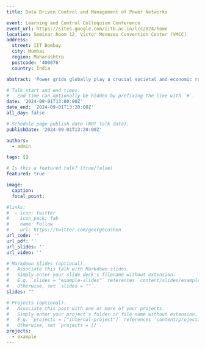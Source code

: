 ```yaml
---
title: Data Driven Control and Management of Power Networks

event: Learning and Control Colloquium Conference
event_url: https://sites.google.com/iitb.ac.in/lcc2024/home
location: Seminar Room 12, Victor Menezes Convention Center (VMCC)
address:
  street: IIT Bombay
  city: Mumbai
  region: Maharashtra
  postcode: '400076'
  country: India

abstract: 'Power grids globally play a crucial societal and economic role by providing uninterrupted, reliable, and transient-free power to industries, businesses, and households. The advent of renewable power resources and electric vehicles has introduced uncertain generation and highly dynamic load demands, making robust operation of power networks essential to manage transient stability issues and localize blackout events. In light of the increasing stress on modern grid infrastructure and operators, this talk will cover HybridAgent, a reinforcement learning (RL) framework designed to mitigate the effects of unexpected network events and reliably maintain electricity across the network. HybridAgent leverages a heuristic-guided RL framework for optimal topology selection, ensuring safe and reliable grid operation without overloads. It has been extensively tested in the Learning to Run a Power Network (L2RPN) 2023 Challenge hosted by Réseau de Transport d'Électricité (RTE) and Delft University of Technology (TU Delft). With its state-of-the-art AI-based framework, HybridAgent outperformed other existing approaches on multiple datasets featuring forced contingencies in the IEEE-118 network. Despite its reduced action space, HybridAgent topped the leaderboard in the L2RPN NeurIPS 2020 challenge (Robustness track) and was the top-performing agent in the L2RPN WCCI 2020 challenge. Additionally, HybridAgent achieved third position in the L2RPN 2023 challenge hosted by RTE and TU Delft. Detailed analysis demonstrates HybridAgent's state-of-the-art performance in several test scenarios.'

# Talk start and end times.
#   End time can optionally be hidden by prefixing the line with `#`.
date: '2024-09-01T13:00:00Z'
date_end: '2024-09-01T13:20:00Z'
all_day: false

# Schedule page publish date (NOT talk date).
publishDate: '2024-09-01T13:20:00Z'

authors:
  - admin

tags: []

# Is this a featured talk? (true/false)
featured: true

image:
  caption: 
  focal_point:

#links:
#  - icon: twitter
#    icon_pack: fab
#    name: Follow
#    url: https://twitter.com/georgecushen
url_code: ''
url_pdf: ''
url_slides: ''
url_video: ''

# Markdown Slides (optional).
#   Associate this talk with Markdown slides.
#   Simply enter your slide deck's filename without extension.
#   E.g. `slides = "example-slides"` references `content/slides/example-slides.md`.
#   Otherwise, set `slides = ""`.
slides: ""

# Projects (optional).
#   Associate this post with one or more of your projects.
#   Simply enter your project's folder or file name without extension.
#   E.g. `projects = ["internal-project"]` references `content/project/deep-learning/index.md`.
#   Otherwise, set `projects = []`.
projects:
  - example
---
```

